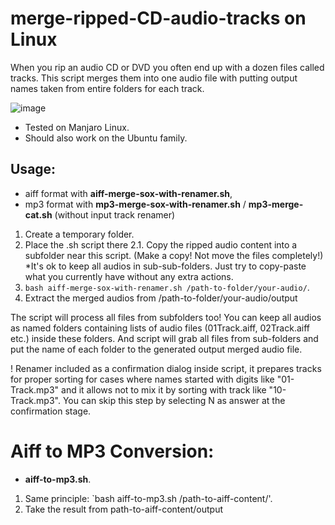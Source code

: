 # merge-ripped-CD-audio-tracks on Linux
When you rip an audio CD or DVD you often end up with a dozen files called tracks. This script merges them into one audio file with putting output names taken from entire folders for each track.

![image](https://github.com/Scientology-1972-org/merge-dvd-tracks-2-mp3/assets/130282111/776ac83e-b01d-4886-800b-c188e34fcf83)

- Tested on Manjaro Linux.
- Should also work on the Ubuntu family.

## Usage:

- aiff format with **aiff-merge-sox-with-renamer.sh**,
- mp3 format with **mp3-merge-sox-with-renamer.sh** / **mp3-merge-cat.sh** (without input track renamer)

1. Create a temporary folder.
2. Place the .sh script there 
2.1. Copy the ripped audio content into a subfolder near this script. (Make a copy! Not move the files completely!) *It's ok to keep all audios in sub-sub-folders. Just try to copy-paste what you currently have without any extra actions.
3. `bash aiff-merge-sox-with-renamer.sh /path-to-folder/your-audio/`.
4. Extract the merged audios from /path-to-folder/your-audio/output

The script will process all files from subfolders too! You can keep all audios as named folders containing lists of audio files (01Track.aiff, 02Track.aiff etc.) inside these folders. And script will grab all files from sub-folders and put the name of each folder to the generated output merged audio file.

! Renamer included as a confirmation dialog inside script, it prepares tracks for proper sorting for cases where names started with digits like "01-Track.mp3" and it allows not to mix it by sorting with track like "10-Track.mp3". You can skip this step by selecting N as answer at the confirmation stage.

# Aiff to MP3 Conversion:
- **aiff-to-mp3.sh**.

1. Same principle: `bash aiff-to-mp3.sh /path-to-aiff-content/'.
2. Take the result from path-to-aiff-content/output

